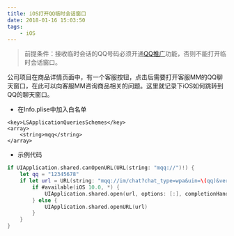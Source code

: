 ```yaml
---
title: iOS打开QQ临时会话窗口
date: 2018-01-16 15:03:50
tags:
	- iOS
---
```


> 前提条件：接收临时会话的QQ号码必须开通[QQ推广](http://shang.qq.com)功能，否则不能打开临时会话窗口。

公司项目在商品详情页面中，有一个客服按钮，点击后需要打开客服MM的QQ聊天窗口，在此可以向客服MM咨询商品相关的问题。这里就记录下iOS如何跳转到QQ的聊天窗口。

- 在Info.plise中加入白名单

```
<key>LSApplicationQueriesSchemes</key>
<array>
    <string>mqq</string>
</array>
```

- 示例代码

```Swift
if UIApplication.shared.canOpenURL(URL(string: "mqq://")!) {
    let qq = "12345678"
    if let url = URL(string: "mqq://im/chat?chat_type=wpa&uin=\(qq)&version=1&src_type=web") {
        if #available(iOS 10.0, *) {
            UIApplication.shared.open(url, options: [:], completionHandler: nil)
        } else {
            UIApplication.shared.openURL(url)
        }
    }
}
```
